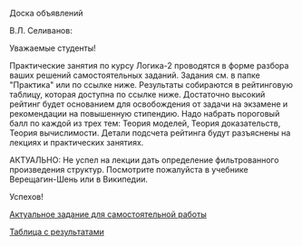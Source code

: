 Доска объявлений 

В.Л. Селиванов:

Уважаемые студенты!

Практические занятия по курсу Логика-2 проводятся в форме разбора ваших решений самостоятельных заданий. Задания см. в папке "Практика" или по ссылке ниже. Результаты собираются в рейтинговую таблицу, которая доступна по ссылке ниже. Достаточно высокий рейтинг будет основанием для освобождения от задачи на экзамене и рекомендации на повышенную стипендию. Надо набрать пороговый балл по каждой из трех тем: Теория моделей, Теория доказательств, Теория вычислимости. Детали подсчета рейтинга будут разъяснены на лекциях и практических занятиях.

АКТУАЛЬНО: Не успел на лекции дать определение фильтрованного произведения структур. Посмотрите пожалуйста в учебнике Верещагин-Шень или в Википедии.

Успехов!
  
[Актуальное задание для самостоятельной работы](https://docs.yandex.ru/docs/view?url=ya-disk%3A%2F%2F%2Fdisk%2FLogic2-2023%2FTask2.pdf&name=Task2.pdf&uid=1130000047699803&nosw=1)

[Таблица с результатами](https://docs.google.com/spreadsheets/d/1nO0-SeE6pCi0vht6oQ3mGaXVSdi1tb7ycBu6DyuDTxI/edit#gid=0)



